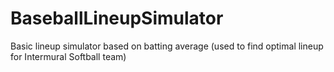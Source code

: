 # BaseballLineupSimulator

Basic lineup simulator based on batting average (used to find optimal lineup for Intermural Softball team)
